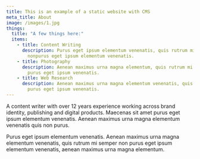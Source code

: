 ```yaml
---
title: This is an example of a static website with CMS
meta_title: About
image: /images/1.jpg
things:
  title: "A few things here:"
  items:
    - title: Content Writing
      description: Purus eget ipsum elementum venenatis, quis rutrum mi semper
        nonpurus eget ipsum elementum venenatis.
    - title: Photography
      description: Aenean maximus urna magna elementum, quis rutrum mi semper non
        purus eget ipsum venenatis.
    - title: Web Research
      description: Aenean maximus urna magna elementum venenatis, quis semper non
        purus eget ipsum venenatis.
---
```


A content writer with over 12 years experience working across brand identity, publishing and digital products. Maecenas sit amet purus eget ipsum elementum venenatis. Aenean maximus urna magna elementum venenatis quis non purus.

Purus eget ipsum elementum venenatis. Aenean maximus urna magna elementum venenatis, quis rutrum mi semper non purus eget ipsum elementum venenatis, aenean maximus urna magna elementum.
